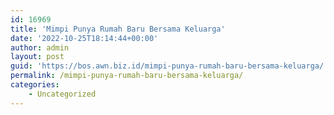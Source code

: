 ```yaml
---
id: 16969
title: 'Mimpi Punya Rumah Baru Bersama Keluarga'
date: '2022-10-25T18:14:44+00:00'
author: admin
layout: post
guid: 'https://bos.awn.biz.id/mimpi-punya-rumah-baru-bersama-keluarga/'
permalink: /mimpi-punya-rumah-baru-bersama-keluarga/
categories:
    - Uncategorized
---
```


